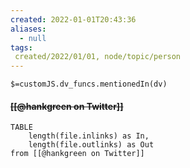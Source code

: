 ```yaml
---
created: 2022-01-01T20:43:36 
aliases:
  - null
tags:
 created/2022/01/01, node/topic/person
---
```

`$=customJS.dv_funcs.mentionedIn(dv)`

#### <s class="topic-title">[[@hankgreen on Twitter]]</s>


```dataview
TABLE 
	length(file.inlinks) as In, 
	length(file.outlinks) as Out
from [[@hankgreen on Twitter]]
```
